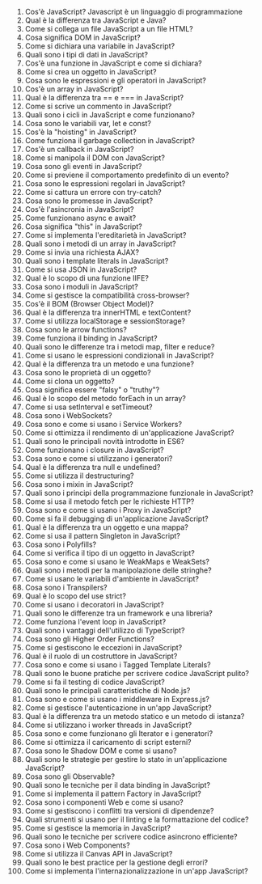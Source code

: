 1. Cos'è JavaScript? Javascript è un linguaggio di programmazione
2. Qual è la differenza tra JavaScript e Java?
3. Come si collega un file JavaScript a un file HTML?
4. Cosa significa DOM in JavaScript?
5. Come si dichiara una variabile in JavaScript?
6. Quali sono i tipi di dati in JavaScript?
7. Cos'è una funzione in JavaScript e come si dichiara?
8. Come si crea un oggetto in JavaScript?
9. Cosa sono le espressioni e gli operatori in JavaScript?
10. Cos'è un array in JavaScript?
11. Qual è la differenza tra == e === in JavaScript?
12. Come si scrive un commento in JavaScript?
13. Quali sono i cicli in JavaScript e come funzionano?
14. Cosa sono le variabili var, let e const?
15. Cos'è la "hoisting" in JavaScript?
16. Come funziona il garbage collection in JavaScript?
17. Cos'è un callback in JavaScript?
18. Come si manipola il DOM con JavaScript?
19. Cosa sono gli eventi in JavaScript?
20. Come si previene il comportamento predefinito di un evento?
21. Cosa sono le espressioni regolari in JavaScript?
22. Come si cattura un errore con try-catch?
23. Cosa sono le promesse in JavaScript?
24. Cos'è l'asincronia in JavaScript?
25. Come funzionano async e await?
26. Cosa significa "this" in JavaScript?
27. Come si implementa l'ereditarietà in JavaScript?
28. Quali sono i metodi di un array in JavaScript?
29. Come si invia una richiesta AJAX?
30. Quali sono i template literals in JavaScript?
31. Come si usa JSON in JavaScript?
32. Qual è lo scopo di una funzione IIFE?
33. Cosa sono i moduli in JavaScript?
34. Come si gestisce la compatibilità cross-browser?
35. Cos'è il BOM (Browser Object Model)?
36. Qual è la differenza tra innerHTML e textContent?
37. Come si utilizza localStorage e sessionStorage?
38. Cosa sono le arrow functions?
39. Come funziona il binding in JavaScript?
40. Quali sono le differenze tra i metodi map, filter e reduce?
41. Come si usano le espressioni condizionali in JavaScript?
42. Qual è la differenza tra un metodo e una funzione?
43. Cosa sono le proprietà di un oggetto?
44. Come si clona un oggetto?
45. Cosa significa essere "falsy" o "truthy"?
46. Qual è lo scopo del metodo forEach in un array?
47. Come si usa setInterval e setTimeout?
48. Cosa sono i WebSockets?
49. Cosa sono e come si usano i Service Workers?
50. Come si ottimizza il rendimento di un'applicazione JavaScript?
51. Quali sono le principali novità introdotte in ES6?
52. Come funzionano i closure in JavaScript?
53. Cosa sono e come si utilizzano i generatori?
54. Qual è la differenza tra null e undefined?
55. Come si utilizza il destructuring?
56. Cosa sono i mixin in JavaScript?
57. Quali sono i principi della programmazione funzionale in JavaScript?
58. Come si usa il metodo fetch per le richieste HTTP?
59. Cosa sono e come si usano i Proxy in JavaScript?
60. Come si fa il debugging di un'applicazione JavaScript?
61. Qual è la differenza tra un oggetto e una mappa?
62. Come si usa il pattern Singleton in JavaScript?
63. Cosa sono i Polyfills?
64. Come si verifica il tipo di un oggetto in JavaScript?
65. Cosa sono e come si usano le WeakMaps e WeakSets?
66. Quali sono i metodi per la manipolazione delle stringhe?
67. Come si usano le variabili d'ambiente in JavaScript?
68. Cosa sono i Transpilers?
69. Qual è lo scopo del use strict?
70. Come si usano i decoratori in JavaScript?
71. Quali sono le differenze tra un framework e una libreria?
72. Come funziona l'event loop in JavaScript?
73. Quali sono i vantaggi dell'utilizzo di TypeScript?
74. Cosa sono gli Higher Order Functions?
75. Come si gestiscono le eccezioni in JavaScript?
76. Qual è il ruolo di un costruttore in JavaScript?
77. Cosa sono e come si usano i Tagged Template Literals?
78. Quali sono le buone pratiche per scrivere codice JavaScript pulito?
79. Come si fa il testing di codice JavaScript?
80. Quali sono le principali caratteristiche di Node.js?
81. Cosa sono e come si usano i middleware in Express.js?
82. Come si gestisce l'autenticazione in un'app JavaScript?
83. Qual è la differenza tra un metodo statico e un metodo di istanza?
84. Come si utilizzano i worker threads in JavaScript?
85. Cosa sono e come funzionano gli Iterator e i generatori?
86. Come si ottimizza il caricamento di script esterni?
87. Cosa sono le Shadow DOM e come si usano?
88. Quali sono le strategie per gestire lo stato in un'applicazione JavaScript?
89. Cosa sono gli Observable?
90. Quali sono le tecniche per il data binding in JavaScript?
91. Come si implementa il pattern Factory in JavaScript?
92. Cosa sono i componenti Web e come si usano?
93. Come si gestiscono i conflitti tra versioni di dipendenze?
94. Quali strumenti si usano per il linting e la formattazione del codice?
95. Come si gestisce la memoria in JavaScript?
96. Quali sono le tecniche per scrivere codice asincrono efficiente?
97. Cosa sono i Web Components?
98. Come si utilizza il Canvas API in JavaScript?
99. Quali sono le best practice per la gestione degli errori?
100. Come si implementa l'internazionalizzazione in un'app JavaScript?